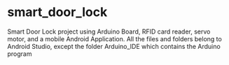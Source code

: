 # smart_door_lock
Smart Door Lock project using Arduino Board, RFID card reader, servo motor, and a mobile Android Application.
All the files and folders belong to Android Studio, except the folder Arduino_IDE which contains the Arduino program
